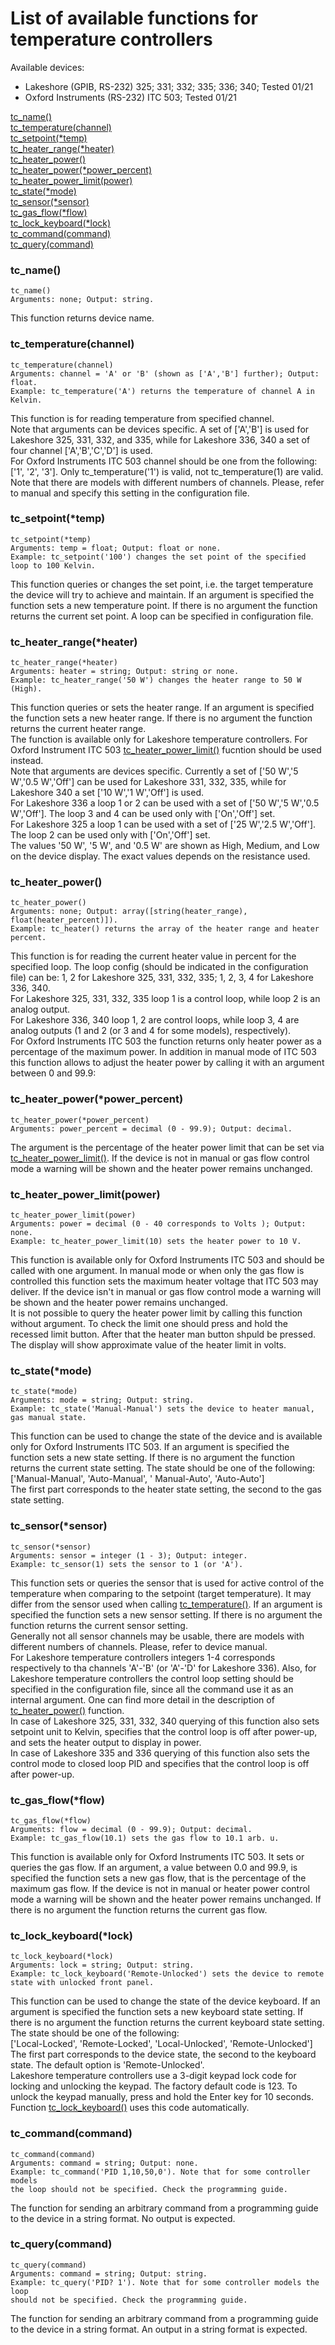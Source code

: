 # List of available functions for temperature controllers

Available devices:
- Lakeshore (GPIB, RS-232)
325; 331; 332; 335; 336; 340; Tested 01/21
- Oxford Instruments (RS-232)
ITC 503; Tested 01/21

[tc_name()](#tc_name)<br/>
[tc_temperature(channel)](#tc_temperaturechannel)<br/>
[tc_setpoint(*temp)](#tc_setpointtemp)<br/>
[tc_heater_range(*heater)](#tc_heater_rangeheater)<br/>
[tc_heater_power()](#tc_heater_power)<br/>
[tc_heater_power(*power_percent)](#tc_heater_powerpower_percent)<br/>
[tc_heater_power_limit(power)](#tc_heater_power_limitpower)<br/>
[tc_state(*mode)](#tc_statemode)<br/>
[tc_sensor(*sensor)](#tc_sensorsensor)<br/>
[tc_gas_flow(*flow)](#tc_gas_flowflow)<br/>
[tc_lock_keyboard(*lock)](#tc_lock_keyboardlock)<br/>
[tc_command(command)](#tc_commandcommand)<br/>
[tc_query(command)](#tc_querycommand)<br/>


### tc_name()
```python3
tc_name()
Arguments: none; Output: string.
```
This function returns device name.
### tc_temperature(channel)
```python3
tc_temperature(channel)
Arguments: channel = 'A' or 'B' (shown as ['A','B'] further); Output: float.
Example: tc_temperature('A') returns the temperature of channel A in Kelvin.
```
This function is for reading temperature from specified channel.<br/>
Note that arguments can be devices specific. A set of ['A','B'] is used for Lakeshore 325, 331, 332, and 335, while for Lakeshore 336, 340 a set of four channel ['A','B','C','D'] is used.<br/>
For Oxford Instruments ITC 503 channel should be one from the following: ['1', '2', '3']. Only tc_temperature('1') is valid, not tc_temperature(1) are valid. Note that there are models with different numbers of channels. Please, refer to manual and specify this setting in the configuration file.<br/>
### tc_setpoint(*temp)
```python3
tc_setpoint(*temp)
Arguments: temp = float; Output: float or none.
Example: tc_setpoint('100') changes the set point of the specified loop to 100 Kelvin.
```
This function queries or changes the set point, i.e. the target temperature the device will try to achieve and maintain. If an argument is specified the function sets a new temperature point. If there is no argument the function returns the current set point. A loop can be specified in configuration file.<br/>
### tc_heater_range(*heater)
```python3
tc_heater_range(*heater)
Arguments: heater = string; Output: string or none.
Example: tc_heater_range('50 W') changes the heater range to 50 W (High).
```
This function queries or sets the heater range. If an argument is specified the function sets a new heater range. If there is no argument the function returns the current heater range.<br/>
The function is available only for Lakeshore temperature controllers. For Oxford Instrument ITC 503 [tc_heater_power_limit()](#tc_heater_power_limitpower) fucntion should be used instead.<br/>
Note that arguments are devices specific. Currently a set of ['50 W','5 W','0.5 W','Off'] can be used for Lakeshore 331, 332, 335, while for Lakeshore 340 a set ['10 W','1 W','Off'] is used.<br/>
For Lakeshore 336 a loop 1 or 2 can be used with a set of ['50 W','5 W','0.5 W','Off']. The loop 3 and 4 can be used only with ['On','Off'] set.<br/>
For Lakeshore 325 a loop 1 can be used with a set of ['25 W','2.5 W','Off']. The loop 2 can be used only with ['On','Off'] set.<br/>
The values '50 W', '5 W', and '0.5 W' are shown as High, Medium, and Low on the device display. The exact values depends on the resistance used.<br/>
### tc_heater_power()
```python3
tc_heater_power()
Arguments: none; Output: array([string(heater_range), float(heater_percent)]).
Example: tc_heater() returns the array of the heater range and heater percent.
```
This function is for reading the current heater value in percent for the specified loop. The loop config (should be indicated in the configuration file) can be: 1, 2 for Lakeshore 325, 331, 332, 335; 1, 2, 3, 4 for Lakeshore 336, 340.<br/>
For Lakeshore 325, 331, 332, 335  loop 1 is a control loop, while loop 2 is an analog output.<br/>
For Lakeshore 336, 340 loop 1, 2 are control loops, while loop 3, 4 are analog outputs (1 and 2 (or 3 and 4 for some models), respectively).<br/>
For Oxford Instruments ITC 503 the function returns only heater power as a percentage of the maximum power. In addition in manual mode of ITC 503 this function allows to adjust the heater power by calling it with an argument between 0 and 99.9:
### tc_heater_power(*power_percent)
```python3
tc_heater_power(*power_percent)
Arguments: power_percent = decimal (0 - 99.9); Output: decimal.
```
The argument is the percentage of the heater power limit that can be set via [tc_heater_power_limit()](#tc_heater_power_limitpower). If the device is not in manual or gas flow control mode a warning will be shown and the heater power remains unchanged.
### tc_heater_power_limit(power)
```python3
tc_heater_power_limit(power)
Arguments: power = decimal (0 - 40 corresponds to Volts ); Output: none.
Example: tc_heater_power_limit(10) sets the heater power to 10 V.
```
This function is available only for Oxford Instruments ITC 503 and should be called with one argument. In manual mode or when only the gas flow is controlled this function sets the maximum heater voltage that ITC 503 may deliver. If the device isn't in manual or gas flow control mode a warning will be shown and the heater power remains unchanged.<br/>
It is not possible to query the heater power limit by calling this function without argument. To check the limit one should press and hold the recessed limit button. After that the heater man button shpuld be pressed. The display will show approximate value of the heater limit in volts. 
### tc_state(*mode)
```python3
tc_state(*mode)
Arguments: mode = string; Output: string.
Example: tc_state('Manual-Manual') sets the device to heater manual, gas manual state.
```
This function can be used to change the state of the device and is available only for Oxford Instruments ITC 503. If an argument is specified the function sets a new state setting. If there is no argument the function returns the current state setting. The state should be one of the following:
['Manual-Manual', 'Auto-Manual', ' Manual-Auto', 'Auto-Auto']<br/>
The first part corresponds to the heater state setting, the second to the gas state setting.
### tc_sensor(*sensor)
```python3
tc_sensor(*sensor)
Arguments: sensor = integer (1 - 3); Output: integer.
Example: tc_sensor(1) sets the sensor to 1 (or 'A').
```
This function sets or queries the sensor that is used for active control of the temperature when comparing to the setpoint (target temperature). It may differ from the sensor used when calling [tc_temperature()](#tc_temperaturechannel). If an argument is specified the function sets a new sensor setting. If there is no argument the function returns the current sensor setting.<br/>
Generally not all sensor channels may be usable, there are models with different numbers of channels. Please, refer to device manual.<br/>
For Lakeshore temperature controllers integers 1-4 corresponds respectively to tha channels 'A'-'B' (or 'A'-'D' for Lakeshore 336). Also, for Lakeshore temperature controllers the control loop setting should be specified in the configuration file, since all the command use it as an internal argument. One can find more detail in the description of [tc_heater_power()](#tc_heater_power) function.<br/>
In case of Lakeshore 325, 331, 332, 340 querying of this function also sets setpoint unit to Kelvin, specifies that the control loop is off after power-up, and sets the heater output to display in power.<br/>
In case of Lakeshore 335 and 336 querying of this function also sets the control mode to closed loop PID and specifies that the control loop is off after power-up.
### tc_gas_flow(*flow)
```python3
tc_gas_flow(*flow)
Arguments: flow = decimal (0 - 99.9); Output: decimal.
Example: tc_gas_flow(10.1) sets the gas flow to 10.1 arb. u.
```
This function is available only for Oxford Instruments ITC 503. It sets or queries the gas flow. If an argument, a value between 0.0 and 99.9, is specified the function sets a new gas flow, that is the percentage of the maximum gas flow. If the device is not in manual or heater power control mode a warning will be shown and the heater power remains unchanged. If there is no argument the function returns the current gas flow.
### tc_lock_keyboard(*lock)
```python3
tc_lock_keyboard(*lock)
Arguments: lock = string; Output: string.
Example: tc_lock_keyboard('Remote-Unlocked') sets the device to remote state with unlocked front panel.
```
This function can be used to change the state of the device keyboard. If an argument is specified the function sets a new keyboard state setting. If there is no argument the function returns the current keyboard state setting. The state should be one of the following:<br/>
['Local-Locked', 'Remote-Locked', 'Local-Unlocked', 'Remote-Unlocked']<br/>
The first part corresponds to the device state, the second to the keyboard state. The default option is 'Remote-Unlocked'.<br/>
Lakeshore temperature controllers use a 3-digit keypad lock code for locking and unlocking the keypad. The factory default code is 123. To unlock the keypad manually, press and hold the Enter key for 10 seconds. Function [tc_lock_keyboard()](#tc_lock_keyboardlock) uses this code automatically.
### tc_command(command)
```python3
tc_command(command)
Arguments: command = string; Output: none.
Example: tc_command('PID 1,10,50,0'). Note that for some controller models
the loop should not be specified. Check the programming guide.
```
The function for sending an arbitrary command from a programming guide to the device in a string format. No output is expected.<br/>
### tc_query(command)
```python3
tc_query(command)
Arguments: command = string; Output: string.
Example: tc_query('PID? 1'). Note that for some controller models the loop
should not be specified. Check the programming guide.
```
The function for sending an arbitrary command from a programming guide to the device in a string format. An output in a string format is expected.<br/>

